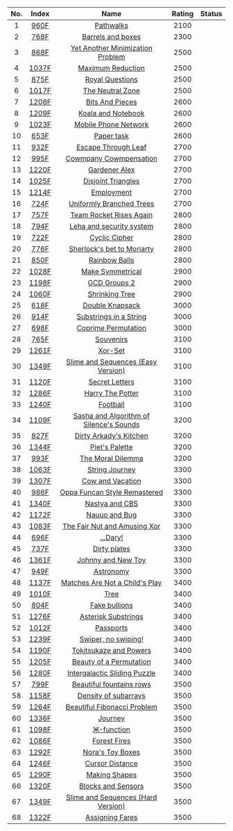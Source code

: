 No.|Index|Name|Rating|Status
:-:|:-:|:-:|:-:|:-:
1|[960F](http://codeforces.com/problemset/problem/960/F)|[Pathwalks](http://codeforces.com/problemset/problem/960/F)|2100|
2|[768F](http://codeforces.com/problemset/problem/768/F)|[Barrels and boxes](http://codeforces.com/problemset/problem/768/F)|2300|
3|[868F](http://codeforces.com/problemset/problem/868/F)|[Yet Another Minimization Problem](http://codeforces.com/problemset/problem/868/F)|2500|
4|[1037F](http://codeforces.com/problemset/problem/1037/F)|[Maximum Reduction](http://codeforces.com/problemset/problem/1037/F)|2500|
5|[875F](http://codeforces.com/problemset/problem/875/F)|[Royal Questions](http://codeforces.com/problemset/problem/875/F)|2500|
6|[1017F](http://codeforces.com/problemset/problem/1017/F)|[The Neutral Zone](http://codeforces.com/problemset/problem/1017/F)|2500|
7|[1208F](http://codeforces.com/problemset/problem/1208/F)|[Bits And Pieces](http://codeforces.com/problemset/problem/1208/F)|2600|
8|[1209F](http://codeforces.com/problemset/problem/1209/F)|[Koala and Notebook](http://codeforces.com/problemset/problem/1209/F)|2600|
9|[1023F](http://codeforces.com/problemset/problem/1023/F)|[Mobile Phone Network](http://codeforces.com/problemset/problem/1023/F)|2600|
10|[653F](http://codeforces.com/problemset/problem/653/F)|[Paper task](http://codeforces.com/problemset/problem/653/F)|2600|
11|[932F](http://codeforces.com/problemset/problem/932/F)|[Escape Through Leaf](http://codeforces.com/problemset/problem/932/F)|2700|
12|[995F](http://codeforces.com/problemset/problem/995/F)|[Cowmpany Cowmpensation](http://codeforces.com/problemset/problem/995/F)|2700|
13|[1220F](http://codeforces.com/problemset/problem/1220/F)|[Gardener Alex](http://codeforces.com/problemset/problem/1220/F)|2700|
14|[1025F](http://codeforces.com/problemset/problem/1025/F)|[Disjoint Triangles](http://codeforces.com/problemset/problem/1025/F)|2700|
15|[1214F](http://codeforces.com/problemset/problem/1214/F)|[Employment](http://codeforces.com/problemset/problem/1214/F)|2700|
16|[724F](http://codeforces.com/problemset/problem/724/F)|[Uniformly Branched Trees](http://codeforces.com/problemset/problem/724/F)|2700|
17|[757F](http://codeforces.com/problemset/problem/757/F)|[Team Rocket Rises Again](http://codeforces.com/problemset/problem/757/F)|2800|
18|[794F](http://codeforces.com/problemset/problem/794/F)|[Leha and security system](http://codeforces.com/problemset/problem/794/F)|2800|
19|[722F](http://codeforces.com/problemset/problem/722/F)|[Cyclic Cipher](http://codeforces.com/problemset/problem/722/F)|2800|
20|[776F](http://codeforces.com/problemset/problem/776/F)|[Sherlock's bet to Moriarty](http://codeforces.com/problemset/problem/776/F)|2800|
21|[850F](http://codeforces.com/problemset/problem/850/F)|[Rainbow Balls](http://codeforces.com/problemset/problem/850/F)|2800|
22|[1028F](http://codeforces.com/problemset/problem/1028/F)|[Make Symmetrical](http://codeforces.com/problemset/problem/1028/F)|2900|
23|[1198F](http://codeforces.com/problemset/problem/1198/F)|[GCD Groups 2](http://codeforces.com/problemset/problem/1198/F)|2900|
24|[1060F](http://codeforces.com/problemset/problem/1060/F)|[Shrinking Tree](http://codeforces.com/problemset/problem/1060/F)|2900|
25|[618F](http://codeforces.com/problemset/problem/618/F)|[Double Knapsack](http://codeforces.com/problemset/problem/618/F)|3000|
26|[914F](http://codeforces.com/problemset/problem/914/F)|[Substrings in a String](http://codeforces.com/problemset/problem/914/F)|3000|
27|[698F](http://codeforces.com/problemset/problem/698/F)|[Coprime Permutation](http://codeforces.com/problemset/problem/698/F)|3000|
28|[765F](http://codeforces.com/problemset/problem/765/F)|[Souvenirs](http://codeforces.com/problemset/problem/765/F)|3100|
29|[1261F](http://codeforces.com/problemset/problem/1261/F)|[Xor-Set](http://codeforces.com/problemset/problem/1261/F)|3100|
30|[1349F](http://codeforces.com/problemset/problem/1349/F1)|[Slime and Sequences (Easy Version)](http://codeforces.com/problemset/problem/1349/F1)|3100|
31|[1120F](http://codeforces.com/problemset/problem/1120/F)|[Secret Letters](http://codeforces.com/problemset/problem/1120/F)|3100|
32|[1286F](http://codeforces.com/problemset/problem/1286/F)|[Harry The Potter](http://codeforces.com/problemset/problem/1286/F)|3100|
33|[1240F](http://codeforces.com/problemset/problem/1240/F)|[Football](http://codeforces.com/problemset/problem/1240/F)|3100|
34|[1109F](http://codeforces.com/problemset/problem/1109/F)|[Sasha and Algorithm of Silence's Sounds](http://codeforces.com/problemset/problem/1109/F)|3200|
35|[827F](http://codeforces.com/problemset/problem/827/F)|[Dirty Arkady's Kitchen](http://codeforces.com/problemset/problem/827/F)|3200|
36|[1344F](http://codeforces.com/problemset/problem/1344/F)|[Piet's Palette](http://codeforces.com/problemset/problem/1344/F)|3200|
37|[993F](http://codeforces.com/problemset/problem/993/F)|[The Moral Dilemma](http://codeforces.com/problemset/problem/993/F)|3200|
38|[1063F](http://codeforces.com/problemset/problem/1063/F)|[String Journey](http://codeforces.com/problemset/problem/1063/F)|3300|
39|[1307F](http://codeforces.com/problemset/problem/1307/F)|[Cow and Vacation](http://codeforces.com/problemset/problem/1307/F)|3300|
40|[986F](http://codeforces.com/problemset/problem/986/F)|[Oppa Funcan Style Remastered](http://codeforces.com/problemset/problem/986/F)|3300|
41|[1340F](http://codeforces.com/problemset/problem/1340/F)|[Nastya and CBS](http://codeforces.com/problemset/problem/1340/F)|3300|
42|[1172F](http://codeforces.com/problemset/problem/1172/F)|[Nauuo and Bug](http://codeforces.com/problemset/problem/1172/F)|3300|
43|[1083F](http://codeforces.com/problemset/problem/1083/F)|[The Fair Nut and Amusing Xor](http://codeforces.com/problemset/problem/1083/F)|3300|
44|[696F](http://codeforces.com/problemset/problem/696/F)|[...Dary!](http://codeforces.com/problemset/problem/696/F)|3300|
45|[737F](http://codeforces.com/problemset/problem/737/F)|[Dirty plates](http://codeforces.com/problemset/problem/737/F)|3300|
46|[1361F](http://codeforces.com/problemset/problem/1361/F)|[Johnny and New Toy](http://codeforces.com/problemset/problem/1361/F)|3300|
47|[949F](http://codeforces.com/problemset/problem/949/F)|[Astronomy](http://codeforces.com/problemset/problem/949/F)|3300|
48|[1137F](http://codeforces.com/problemset/problem/1137/F)|[Matches Are Not a Child's Play ](http://codeforces.com/problemset/problem/1137/F)|3400|
49|[1010F](http://codeforces.com/problemset/problem/1010/F)|[Tree](http://codeforces.com/problemset/problem/1010/F)|3400|
50|[804F](http://codeforces.com/problemset/problem/804/F)|[Fake bullions](http://codeforces.com/problemset/problem/804/F)|3400|
51|[1276F](http://codeforces.com/problemset/problem/1276/F)|[Asterisk Substrings](http://codeforces.com/problemset/problem/1276/F)|3400|
52|[1012F](http://codeforces.com/problemset/problem/1012/F)|[Passports](http://codeforces.com/problemset/problem/1012/F)|3400|
53|[1239F](http://codeforces.com/problemset/problem/1239/F)|[Swiper, no swiping!](http://codeforces.com/problemset/problem/1239/F)|3400|
54|[1190F](http://codeforces.com/problemset/problem/1190/F)|[Tokitsukaze and Powers](http://codeforces.com/problemset/problem/1190/F)|3400|
55|[1205F](http://codeforces.com/problemset/problem/1205/F)|[Beauty of a Permutation](http://codeforces.com/problemset/problem/1205/F)|3400|
56|[1280F](http://codeforces.com/problemset/problem/1280/F)|[Intergalactic Sliding Puzzle](http://codeforces.com/problemset/problem/1280/F)|3400|
57|[799F](http://codeforces.com/problemset/problem/799/F)|[Beautiful fountains rows](http://codeforces.com/problemset/problem/799/F)|3500|
58|[1158F](http://codeforces.com/problemset/problem/1158/F)|[Density of subarrays](http://codeforces.com/problemset/problem/1158/F)|3500|
59|[1264F](http://codeforces.com/problemset/problem/1264/F)|[Beautiful Fibonacci Problem](http://codeforces.com/problemset/problem/1264/F)|3500|
60|[1336F](http://codeforces.com/problemset/problem/1336/F)|[Journey](http://codeforces.com/problemset/problem/1336/F)|3500|
61|[1098F](http://codeforces.com/problemset/problem/1098/F)|[Ж-function](http://codeforces.com/problemset/problem/1098/F)|3500|
62|[1086F](http://codeforces.com/problemset/problem/1086/F)|[Forest Fires](http://codeforces.com/problemset/problem/1086/F)|3500|
63|[1292F](http://codeforces.com/problemset/problem/1292/F)|[Nora's Toy Boxes](http://codeforces.com/problemset/problem/1292/F)|3500|
64|[1246F](http://codeforces.com/problemset/problem/1246/F)|[Cursor Distance](http://codeforces.com/problemset/problem/1246/F)|3500|
65|[1290F](http://codeforces.com/problemset/problem/1290/F)|[Making Shapes](http://codeforces.com/problemset/problem/1290/F)|3500|
66|[1320F](http://codeforces.com/problemset/problem/1320/F)|[Blocks and Sensors](http://codeforces.com/problemset/problem/1320/F)|3500|
67|[1349F](http://codeforces.com/problemset/problem/1349/F2)|[Slime and Sequences (Hard Version)](http://codeforces.com/problemset/problem/1349/F2)|3500|
68|[1322F](http://codeforces.com/problemset/problem/1322/F)|[Assigning Fares](http://codeforces.com/problemset/problem/1322/F)|3500|
